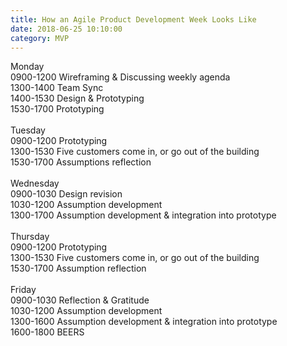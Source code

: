 ```yaml
---
title: How an Agile Product Development Week Looks Like
date: 2018-06-25 10:10:00
category: MVP
---
```

  
Monday<br>
0900-1200 Wireframing & Discussing weekly agenda<br>
1300-1400 Team Sync<br>
1400-1530 Design & Prototyping<br>
1530-1700 Prototyping<br>
<br>
Tuesday<br>
0900-1200 Prototyping<br>
1300-1530 Five customers come in, or go out of the building<br>
1530-1700 Assumptions reflection<br>
<br>
Wednesday<br>
0900-1030 Design revision<br>
1030-1200 Assumption development<br>
1300-1700 Assumption development & integration into prototype<br>
<br>
Thursday<br>
0900-1200 Prototyping<br>
1300-1530 Five customers come in, or go out of the building<br>
1530-1700 Assumption reflection<br>
<br>
Friday<br>
0900-1030 Reflection & Gratitude<br>
1030-1200 Assumption development<br>
1300-1600 Assumption development & integration into prototype<br>
1600-1800 BEERS<br>


